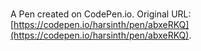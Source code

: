 # 

A Pen created on CodePen.io. Original URL: [https://codepen.io/harsinth/pen/abxeRKQ](https://codepen.io/harsinth/pen/abxeRKQ).

